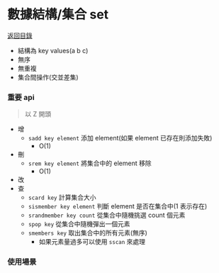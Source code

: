 數據結構/集合 set
===
[返回目錄](../../index.md)

* 結構為 key values(a b c)
* 無序
* 無重複
* 集合間操作(交並差集)

### 重要 api

> 以 Z 開頭

* 增
	* `sadd key element` 添加 element(如果 element 已存在則添加失敗)
		* O(1)
* 刪
	* `srem key element` 將集合中的 element 移除
		* O(1)
* 改
* 查
	* `scard key` 計算集合大小
	* `sismember key element` 判斷 element 是否在集合中(1 表示存在)
	* `srandmember key count` 從集合中隨機挑選 count 個元素
	* `spop key` 從集合中隨機彈出一個元素
	* `smembers key` 取出集合中的所有元素(無序)
		* 如果元素量過多可以使用 `sscan` 來處理

### 使用場景